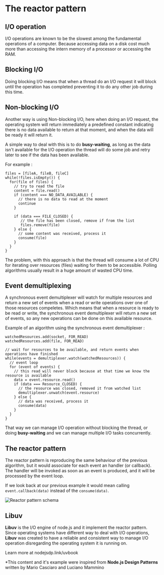 # The reactor pattern

## I/O operation

I/O operations are known to be the slowest among the fundamental operations of a computer. Because accessing data on a disk cost much more than accessing the intern memory of a processor or accessing the RAM.

## Blocking I/O

Doing blocking I/O means that when a thread do an I/O request it will block until the operation has completed preventing it to do any other job during this time.

## Non-blocking I/O

Another way is using Non-blocking I/O, here when doing an I/O request, the operating system will return immediately a predefined constant indicating there is no data available to return at that moment, and when the data will be ready it will return it.

A simple way to deal with this is to do **busy-waiting**, as long as the data isn't available for the I/O operation the thread will do some job and retry later to see if the data has been available.

For example : 

```
files = [fileA, fileB, fileC]
while(!files.isEmpty()) {
  for(file of files) {
    // try to read the file
    content = file.read()
    if (content === NO_DATA_AVAILABLE) {
      // there is no data to read at the moment
      continue
    }
  
    if (data === FILE_CLOSED) {
       // the file has been closed, remove if from the list
       files.remove(file)
    } else {
      // some content was received, process it
      consume(file)
    }
  }
}
```

The problem, with this approach is that the thread will consume a lot of CPU for iterating over resources (files) waiting for them to be accessible. Polling algorithms usually result in a huge amount of wasted CPU time.


## Event demultiplexing

A synchronous event demultiplexer will watch for multiple resources and return a new set of events when a read or write operations over one of those resources compeletes.  Which means that when a resource is ready to be read or write, the synchronous event demultiplexer will return a new set of events, so any new operations can be done on this available resource.

Example of an algorithm using the synchronous event demultiplexer :

```
watchedResources.add(socket, FOR_READ)
watchedResources.add(file, FOR_READ)

// wait for resources to be available, and return events when operations have finished
while(events = demultiplexer.watch(watchedResources)) {
  // event loop
  for (event of events) {
    // this read will never block because at that time we know the resource is available
    data = event.resource.read()
    if (data === Resource_CLOSED) {
      // the resource was closed, removed it from watched list
      demultiplexer.unwatch(event.resource)    
    } else {
      // data was received, process it
      consume(data)
    }
  }
}
```

That way we can manage I/O operation without blocking the thread, or doing **busy-waiting** and we can manage multiple I/O tasks concurrently.

## The reactor pattern

The reactor pattern is reproducing the same behaviour of the previous algorithm, but it would associate for each event an handler (or callback).
The handler will be invoked as soon as an event is produced, and it will be processed by the event loop.

If we look back at our previous example it would mean calling `event.callback(data)` instead of the `consume(data)`.

![Reactor pattern schema](./image/reactor-pattern.svg)

## Libuv

**Libuv** is the I/O engine of node.js and it implement the reactor pattern. Since operating systems have different way to deal with I/O operations, **Libuv** was created to have a reliable and consistent way to manage I/O operation disregarding the operating system it is running on.

Learn more at nodejsdp.link/uvbook


*This content and it's example were inspired from **Node.js Design Patterns** written by Mario Casciaro and Luciano Mammino
